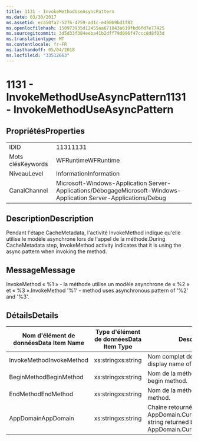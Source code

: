 ```yaml
---
title: 1131 - InvokeMethodUseAsyncPattern
ms.date: 03/30/2017
ms.assetid: eca50fa7-5276-4759-ad1c-e490b9bd1f82
ms.openlocfilehash: 150973935d12455aa671043a619fbd6fd7e77425
ms.sourcegitcommit: 3d5d33f384eeba41b2dff79d096f47ccc8d8f03d
ms.translationtype: MT
ms.contentlocale: fr-FR
ms.lasthandoff: 05/04/2018
ms.locfileid: "33512663"
---
```

# <a name="1131---invokemethoduseasyncpattern"></a><span data-ttu-id="59678-102">1131 - InvokeMethodUseAsyncPattern</span><span class="sxs-lookup"><span data-stu-id="59678-102">1131 - InvokeMethodUseAsyncPattern</span></span>
## <a name="properties"></a><span data-ttu-id="59678-103">Propriétés</span><span class="sxs-lookup"><span data-stu-id="59678-103">Properties</span></span>  
  
|||  
|-|-|  
|<span data-ttu-id="59678-104">ID</span><span class="sxs-lookup"><span data-stu-id="59678-104">ID</span></span>|<span data-ttu-id="59678-105">1131</span><span class="sxs-lookup"><span data-stu-id="59678-105">1131</span></span>|  
|<span data-ttu-id="59678-106">Mots clés</span><span class="sxs-lookup"><span data-stu-id="59678-106">Keywords</span></span>|<span data-ttu-id="59678-107">WFRuntime</span><span class="sxs-lookup"><span data-stu-id="59678-107">WFRuntime</span></span>|  
|<span data-ttu-id="59678-108">Niveau</span><span class="sxs-lookup"><span data-stu-id="59678-108">Level</span></span>|<span data-ttu-id="59678-109">Information</span><span class="sxs-lookup"><span data-stu-id="59678-109">Information</span></span>|  
|<span data-ttu-id="59678-110">Canal</span><span class="sxs-lookup"><span data-stu-id="59678-110">Channel</span></span>|<span data-ttu-id="59678-111">Microsoft-Windows-Application Server-Applications/Débogage</span><span class="sxs-lookup"><span data-stu-id="59678-111">Microsoft-Windows-Application Server-Applications/Debug</span></span>|  
  
## <a name="description"></a><span data-ttu-id="59678-112">Description</span><span class="sxs-lookup"><span data-stu-id="59678-112">Description</span></span>  
 <span data-ttu-id="59678-113">Pendant l'étape CacheMetadata, l'activité InvokeMethod indique qu'elle utilise le modèle asynchrone lors de l'appel de la méthode.</span><span class="sxs-lookup"><span data-stu-id="59678-113">During CacheMetadata step, InvokeMethod activity indicates that it is using the async pattern when invoking the method.</span></span>  
  
## <a name="message"></a><span data-ttu-id="59678-114">Message</span><span class="sxs-lookup"><span data-stu-id="59678-114">Message</span></span>  
 <span data-ttu-id="59678-115">InvokeMethod « %1 » - la méthode utilise un modèle asynchrone de « %2 » et « %3 ».</span><span class="sxs-lookup"><span data-stu-id="59678-115">InvokeMethod '%1' - method uses asynchronous pattern of '%2' and '%3'.</span></span>  
  
## <a name="details"></a><span data-ttu-id="59678-116">Détails</span><span class="sxs-lookup"><span data-stu-id="59678-116">Details</span></span>  
  
|<span data-ttu-id="59678-117">Nom d'élément de données</span><span class="sxs-lookup"><span data-stu-id="59678-117">Data Item Name</span></span>|<span data-ttu-id="59678-118">Type d'élément de données</span><span class="sxs-lookup"><span data-stu-id="59678-118">Data Item Type</span></span>|<span data-ttu-id="59678-119">Description</span><span class="sxs-lookup"><span data-stu-id="59678-119">Description</span></span>|  
|--------------------|--------------------|-----------------|  
|<span data-ttu-id="59678-120">InvokeMethod</span><span class="sxs-lookup"><span data-stu-id="59678-120">InvokeMethod</span></span>|<span data-ttu-id="59678-121">xs:string</span><span class="sxs-lookup"><span data-stu-id="59678-121">xs:string</span></span>|<span data-ttu-id="59678-122">Nom complet de l'activité InvokeMethod.</span><span class="sxs-lookup"><span data-stu-id="59678-122">The display name of the InvokeMethod activity.</span></span>|  
|<span data-ttu-id="59678-123">BeginMethod</span><span class="sxs-lookup"><span data-stu-id="59678-123">BeginMethod</span></span>|<span data-ttu-id="59678-124">xs:string</span><span class="sxs-lookup"><span data-stu-id="59678-124">xs:string</span></span>|<span data-ttu-id="59678-125">Nom de la méthode Begin.</span><span class="sxs-lookup"><span data-stu-id="59678-125">The name of the begin method.</span></span>|  
|<span data-ttu-id="59678-126">EndMethod</span><span class="sxs-lookup"><span data-stu-id="59678-126">EndMethod</span></span>|<span data-ttu-id="59678-127">xs:string</span><span class="sxs-lookup"><span data-stu-id="59678-127">xs:string</span></span>|<span data-ttu-id="59678-128">Nom de la méthode End.</span><span class="sxs-lookup"><span data-stu-id="59678-128">The name of the end method.</span></span>|  
|<span data-ttu-id="59678-129">AppDomain</span><span class="sxs-lookup"><span data-stu-id="59678-129">AppDomain</span></span>|<span data-ttu-id="59678-130">xs:string</span><span class="sxs-lookup"><span data-stu-id="59678-130">xs:string</span></span>|<span data-ttu-id="59678-131">Chaîne retournée par AppDomain.CurrentDomain.FriendlyName.</span><span class="sxs-lookup"><span data-stu-id="59678-131">The string returned by AppDomain.CurrentDomain.FriendlyName.</span></span>|
